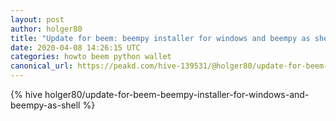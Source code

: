 ```yaml
---
layout: post
author: holger80
title: "Update for beem: beempy installer for windows and beempy as shell"
date: 2020-04-08 14:26:15 UTC
categories: howto beem python wallet
canonical_url: https://peakd.com/hive-139531/@holger80/update-for-beem-beempy-installer-for-windows-and-beempy-as-shell
---
```

{% hive holger80/update-for-beem-beempy-installer-for-windows-and-beempy-as-shell %}
